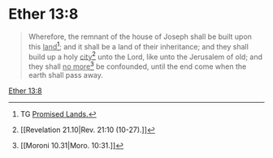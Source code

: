 # Ether 13:8

> Wherefore, the remnant of the house of Joseph shall be built upon this <u>land</u>[^a]; and it shall be a land of their inheritance; and they shall build up a holy <u>city</u>[^b] unto the Lord, like unto the Jerusalem of old; and they shall <u>no more</u>[^c] be confounded, until the end come when the earth shall pass away.

[Ether 13:8](https://www.churchofjesuschrist.org/study/scriptures/bofm/ether/13?lang=eng&id=p8#p8)


[^a]: TG [Promised Lands.](https://www.churchofjesuschrist.org/study/scriptures/tg/promised-lands?lang=eng)
[^b]: [[Revelation 21.10|Rev. 21:10 (10-27).]]
[^c]: [[Moroni 10.31|Moro. 10:31.]]
